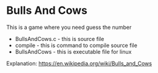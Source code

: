 # Bulls And Cows
This is a game where you need guess the number

* BullsAndCows.c - this is source file
* compile - this is command to compile source file
* BullsAndCows - this is executable file for linux

Explanation: https://en.wikipedia.org/wiki/Bulls_and_Cows
